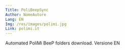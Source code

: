 ```yaml
---
Title: PoliBeepSync
Author: NomeAutore
Lang: EN
Img: /res/images/polimi.jpg
Link: polimi.it
---
```

Automated PoliMi BeeP folders download. Versione EN
